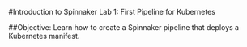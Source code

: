 #Introduction to Spinnaker Lab 1: First Pipeline for Kubernetes

##Objective:
Learn how to create a Spinnaker pipeline that deploys a Kubernetes manifest.